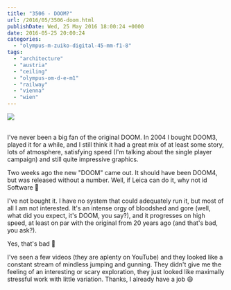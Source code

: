 ```yaml
---
title: "3506 - DOOM?"
url: /2016/05/3506-doom.html
publishDate: Wed, 25 May 2016 18:00:24 +0000
date: 2016-05-25 20:00:24
categories: 
  - "olympus-m-zuiko-digital-45-mm-f1-8"
tags: 
  - "architecture"
  - "austria"
  - "ceiling"
  - "olympus-om-d-e-m1"
  - "railway"
  - "vienna"
  - "wien"
---
```

<div class="container">
<div class="center"><a target="_blank" href="https://d25zfm9zpd7gm5.cloudfront.net/1200x1200/2016/20160309_180105_DxO_lr.jpg"><img class="webfeedsFeaturedVisual" src="https://d25zfm9zpd7gm5.cloudfront.net/0600x0600/2016/20160309_180105_DxO_lr.jpg" /></a></div>
</div>
<br />

I've never been a big fan of the original DOOM. In 2004 I bought DOOM3, played it for a while, and I still think it had a great mix of at least some story, lots of atmosphere, satisfying speed (I'm talking about the single player campaign) and still quite impressive graphics.

Two weeks ago the new "DOOM" came out. It should have been DOOM4, but was released without a number. Well, if Leica can do it, why not id Software 🙂

I've not bought it. I have no system that could adequately run it, but most of all I am not interested. It's an intense orgy of bloodshed and gore (well, what did you expect, it's DOOM, you say?), and it progresses on high speed, at least on par with the original from 20 years ago (and that's bad, you ask?).

Yes, that's bad 🙂

I've seen a few videos (they are aplenty on YouTube) and they looked like a constant stream of mindless jumping and gunning. They didn't give me the feeling of an interesting or scary exploration, they just looked like maximally stressful work with little variation. Thanks, I already have a job 😄
